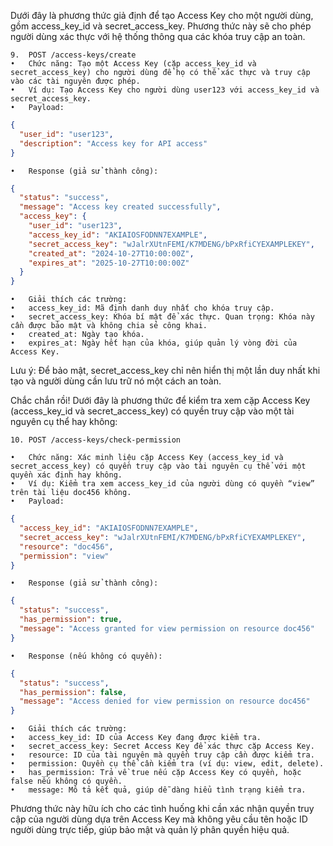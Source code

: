 Dưới đây là phương thức giả định để tạo Access Key cho một người dùng, gồm access_key_id và secret_access_key. Phương thức này sẽ cho phép người dùng xác thực với hệ thống thông qua các khóa truy cập an toàn.

	9.	POST /access-keys/create
	•	Chức năng: Tạo một Access Key (cặp access_key_id và secret_access_key) cho người dùng để họ có thể xác thực và truy cập vào các tài nguyên được phép.
	•	Ví dụ: Tạo Access Key cho người dùng user123 với access_key_id và secret_access_key.
	•	Payload:

```json
{
  "user_id": "user123",
  "description": "Access key for API access"
}
```


	•	Response (giả sử thành công):


```json
{
  "status": "success",
  "message": "Access key created successfully",
  "access_key": {
    "user_id": "user123",
    "access_key_id": "AKIAIOSFODNN7EXAMPLE",
    "secret_access_key": "wJalrXUtnFEMI/K7MDENG/bPxRfiCYEXAMPLEKEY",
    "created_at": "2024-10-27T10:00:00Z",
    "expires_at": "2025-10-27T10:00:00Z"
  }
}
```


	•	Giải thích các trường:
	•	access_key_id: Mã định danh duy nhất cho khóa truy cập.
	•	secret_access_key: Khóa bí mật để xác thực. Quan trọng: Khóa này cần được bảo mật và không chia sẻ công khai.
	•	created_at: Ngày tạo khóa.
	•	expires_at: Ngày hết hạn của khóa, giúp quản lý vòng đời của Access Key.

Lưu ý: Để bảo mật, secret_access_key chỉ nên hiển thị một lần duy nhất khi tạo và người dùng cần lưu trữ nó một cách an toàn.

Chắc chắn rồi! Dưới đây là phương thức để kiểm tra xem cặp Access Key (access_key_id và secret_access_key) có quyền truy cập vào một tài nguyên cụ thể hay không:

	10.	POST /access-keys/check-permission

	•	Chức năng: Xác minh liệu cặp Access Key (access_key_id và secret_access_key) có quyền truy cập vào tài nguyên cụ thể với một quyền xác định hay không.
	•	Ví dụ: Kiểm tra xem access_key_id của người dùng có quyền “view” trên tài liệu doc456 không.
	•	Payload:

```json
{
  "access_key_id": "AKIAIOSFODNN7EXAMPLE",
  "secret_access_key": "wJalrXUtnFEMI/K7MDENG/bPxRfiCYEXAMPLEKEY",
  "resource": "doc456",
  "permission": "view"
}
```


	•	Response (giả sử thành công):

```json
{
  "status": "success",
  "has_permission": true,
  "message": "Access granted for view permission on resource doc456"
}
```


	•	Response (nếu không có quyền):

```json
{
  "status": "success",
  "has_permission": false,
  "message": "Access denied for view permission on resource doc456"
}
```

	•	Giải thích các trường:
	•	access_key_id: ID của Access Key đang được kiểm tra.
	•	secret_access_key: Secret Access Key để xác thực cặp Access Key.
	•	resource: ID của tài nguyên mà quyền truy cập cần được kiểm tra.
	•	permission: Quyền cụ thể cần kiểm tra (ví dụ: view, edit, delete).
	•	has_permission: Trả về true nếu cặp Access Key có quyền, hoặc false nếu không có quyền.
	•	message: Mô tả kết quả, giúp dễ dàng hiểu tình trạng kiểm tra.

Phương thức này hữu ích cho các tình huống khi cần xác nhận quyền truy cập của người dùng dựa trên Access Key mà không yêu cầu tên hoặc ID người dùng trực tiếp, giúp bảo mật và quản lý phân quyền hiệu quả.
